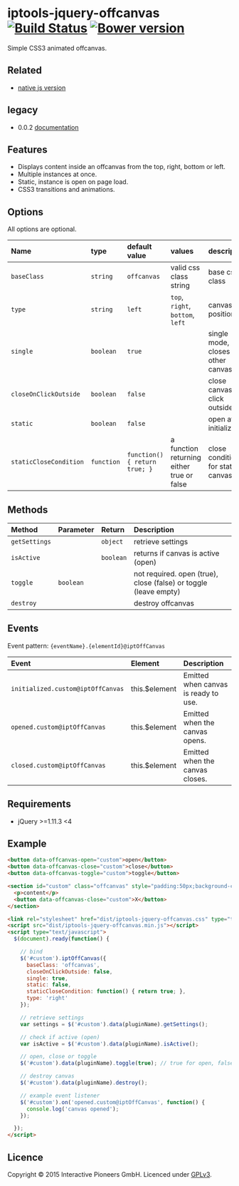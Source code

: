 # iptools-jquery-offcanvas [![Build Status](https://api.travis-ci.org/interactive-pioneers/iptools-jquery-offcanvas.svg)](https://travis-ci.org/interactive-pioneers/iptools-jquery-offcanvas) [![Bower version](https://badge.fury.io/bo/iptools-jquery-offcanvas.svg)](http://badge.fury.io/bo/iptools-jquery-offcanvas)

Simple CSS3 animated offcanvas.

## Related

- [native js version](https://github.com/interactive-pioneers/iptools-offcanvas)

## legacy

- 0.0.2 [documentation](https://github.com/interactive-pioneers/iptools-jquery-offcanvas/tree/master/doc/0.0.2/readme.md)

## Features

- Displays content inside an offcanvas from the top, right, bottom or left.
- Multiple instances at once.
- Static, instance is open on page load.
- CSS3 transitions and animations.

## Options

All options are optional.

Name                   | type       | default value                 | values                                     | description
:----------------------|:-----------|:------------------------------|:-------------------------------------------|:-----------------------------------
`baseClass`            | `string`   | `offcanvas`                   | valid css class string                     | base css class
`type`                 | `string`   | `left`                        | `top`, `right`, `bottom`, `left`           | canvas position
`single`               | `boolean`  | `true`                        |                                            | single mode, closes all other canvases
`closeOnClickOutside`  | `boolean`  | `false`                       |                                            | close canvas on click outside
`static`               | `boolean`  | `false`                       |                                            | open after initialization
`staticCloseCondition` | `function` | `function() { return true; }` | a function returning either true or false  | close condition for static canvas

## Methods

Method        | Parameter | Return    | Description
:-------------|:----------|:----------|:-----------
`getSettings` |           | `object`  | retrieve settings
`isActive`    |           | `boolean` | returns if canvas is active (open)
`toggle`      | `boolean` |           | not required. open (true), close (false) or toggle (leave empty)
`destroy`     |           |           | destroy offcanvas

## Events

Event pattern: `{eventName}.{elementId}@iptOffCanvas`

Event                             | Element        | Description
:---------------------------------|:---------------|:-----------
`initialized.custom@iptOffCanvas` | this.$element  | Emitted when canvas is ready to use.
`opened.custom@iptOffCanvas`      | this.$element  | Emitted when the canvas opens.
`closed.custom@iptOffCanvas`      | this.$element  | Emitted when the canvas closes.

## Requirements

- jQuery >=1.11.3 <4

## Example

```html
<button data-offcanvas-open="custom">open</button>
<button data-offcanvas-close="custom">close</button>
<button data-offcanvas-toggle="custom">toggle</button>

<section id="custom" class="offcanvas" style="padding:50px;background-color:rgba(0,0,0,0.5);">
  <p>content</p>
  <button data-offcanvas-close="custom">X</button>
</section>

<link rel="stylesheet" href="dist/iptools-jquery-offcanvas.css" type="text/css">
<script src="dist/iptools-jquery-offcanvas.min.js"></script>
<script type="text/javascript">
  $(document).ready(function() {

    // bind
    $('#custom').iptOffCanvas({
      baseClass: 'offcanvas',
      closeOnClickOutside: false,
      single: true,
      static: false,
      staticCloseCondition: function() { return true; },
      type: 'right'
    });

    // retrieve settings
    var settings = $('#custom').data(pluginName).getSettings();

    // check if active (open)
    var isActive = $('#custom').data(pluginName).isActive();

    // open, close or toggle
    $('#custom').data(pluginName).toggle(true); // true for open, false to close, leave empty to toggle

    // destroy canvas
    $('#custom').data(pluginName).destroy();

    // example event listener
    $('#custom').on('opened.custom@iptOffCanvas', function() {
      console.log('canvas opened');
    });

  });
</script>
```

## Licence

Copyright © 2015 Interactive Pioneers GmbH. Licenced under [GPLv3](LICENSE).
